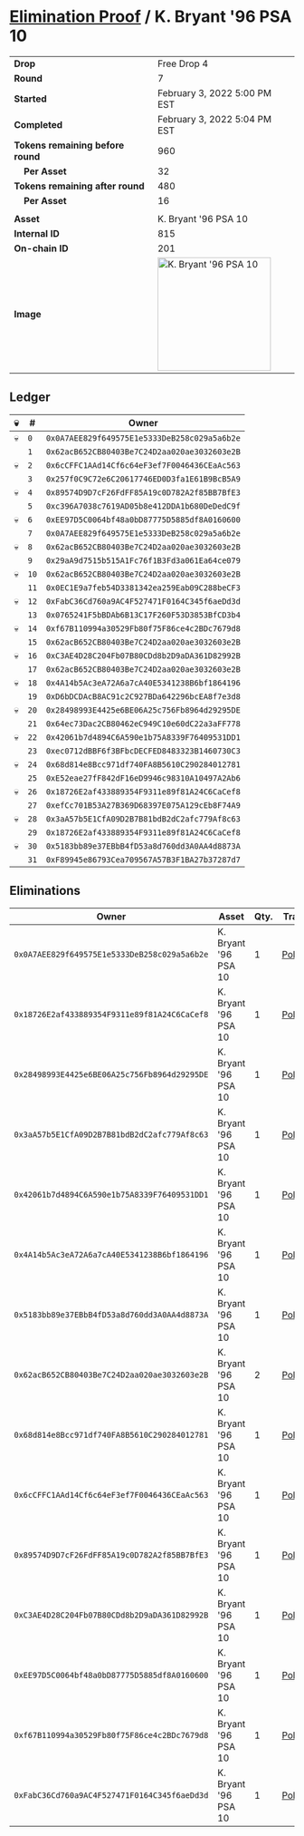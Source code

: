 # [Elimination Proof](./readme.md) / K. Bryant &#039;96 PSA 10

|||
|---|---|
| **Drop** | Free Drop 4 |
| **Round** | 7 |
| **Started** | February 3, 2022 5:00 PM EST |
| **Completed** | February 3, 2022 5:04 PM EST |
| **Tokens remaining before round** | 960 |
| **&nbsp;&nbsp;&nbsp;&nbsp;Per Asset** | 32 |
| **Tokens remaining after round** | 480 |
| **&nbsp;&nbsp;&nbsp;&nbsp;Per Asset** | 16 |
| | |
| **Asset** | K. Bryant &#039;96 PSA 10 |
| **Internal ID** | 815 |
| **On-chain ID** | 201 |
| **Image** | <img src="https://tcdn.blokpax.com/957181fa-d3db-4b64-ac78-38a18a63df4a/2ce9d4907568f14ff8cda05e903989883b08ef5ef54bf7deef93638bca3f6761.jpg" height="200" alt="K. Bryant &#039;96 PSA 10" /> |

## Ledger

| 💀 | # | Owner |
| --- | --- | --- |
| 💀 | `0` | `0x0A7AEE829f649575E1e5333DeB258c029a5a6b2e` |
|  | `1` | `0x62acB652CB80403Be7C24D2aa020ae3032603e2B` |
| 💀 | `2` | `0x6cCFFC1AAd14Cf6c64eF3ef7F0046436CEaAc563` |
|  | `3` | `0x257f0C9C72e6C20617746ED0D3fa1E61B9BcB5A9` |
| 💀 | `4` | `0x89574D9D7cF26FdFF85A19c0D782A2f85BB7BfE3` |
|  | `5` | `0xc396A7038c7619AD05b8e412DDA1b680DeDedC9f` |
| 💀 | `6` | `0xEE97D5C0064bf48a0bD87775D5885df8A0160600` |
|  | `7` | `0x0A7AEE829f649575E1e5333DeB258c029a5a6b2e` |
| 💀 | `8` | `0x62acB652CB80403Be7C24D2aa020ae3032603e2B` |
|  | `9` | `0x29aA9d7515b515A1Fc76f1B3Fd3a061Ea64ce079` |
| 💀 | `10` | `0x62acB652CB80403Be7C24D2aa020ae3032603e2B` |
|  | `11` | `0x0EC1E9a7feb54D3381342ea259Eab09C288beCF3` |
| 💀 | `12` | `0xFabC36Cd760a9AC4F527471F0164C345f6aeDd3d` |
|  | `13` | `0x0765241F5bBDAb6B13C17F260F53D3853BfCD3b4` |
| 💀 | `14` | `0xf67B110994a30529Fb80f75F86ce4c2BDc7679d8` |
|  | `15` | `0x62acB652CB80403Be7C24D2aa020ae3032603e2B` |
| 💀 | `16` | `0xC3AE4D28C204Fb07B80CDd8b2D9aDA361D82992B` |
|  | `17` | `0x62acB652CB80403Be7C24D2aa020ae3032603e2B` |
| 💀 | `18` | `0x4A14b5Ac3eA72A6a7cA40E5341238B6bf1864196` |
|  | `19` | `0xD6bDCDAcB8AC91c2C927BDa642296bcEA8f7e3d8` |
| 💀 | `20` | `0x28498993E4425e6BE06A25c756Fb8964d29295DE` |
|  | `21` | `0x64ec73Dac2CB80462eC949C10e60dC22a3aFF778` |
| 💀 | `22` | `0x42061b7d4894C6A590e1b75A8339F76409531DD1` |
|  | `23` | `0xec0712dBBF6f3BFbcDECFED8483323B1460730C3` |
| 💀 | `24` | `0x68d814e8Bcc971df740FA8B5610C290284012781` |
|  | `25` | `0xE52eae27fF842dF16eD9946c98310A10497A2Ab6` |
| 💀 | `26` | `0x18726E2af433889354F9311e89f81A24C6CaCef8` |
|  | `27` | `0xefCc701B53A27B369D68397E075A129cEb8F74A9` |
| 💀 | `28` | `0x3aA57b5E1CfA09D2B7B81bdB2dC2afc779Af8c63` |
|  | `29` | `0x18726E2af433889354F9311e89f81A24C6CaCef8` |
| 💀 | `30` | `0x5183bb89e37EBbB4fD53a8d760dd3A0AA4d8873A` |
|  | `31` | `0xF89945e86793Cea709567A57B3F1BA27b37287d7` |


## Eliminations

| Owner | Asset | Qty. | Transaction |
| --- | --- | --- | --- |
| `0x0A7AEE829f649575E1e5333DeB258c029a5a6b2e` | K. Bryant '96 PSA 10 | 1 | [Polygonscan](https://polygonscan.com/tx/0x4f6a8a7127789697293b5342d5a9be62034bfa2b8b3fbbdf7019ad893da74bfd) |
| `0x18726E2af433889354F9311e89f81A24C6CaCef8` | K. Bryant '96 PSA 10 | 1 | [Polygonscan](https://polygonscan.com/tx/0x952c3bc393c45289c34460e1f797efdfdabcfb8bb190bb0f13196d164cd9a1a6) |
| `0x28498993E4425e6BE06A25c756Fb8964d29295DE` | K. Bryant '96 PSA 10 | 1 | [Polygonscan](https://polygonscan.com/tx/0x486f24e55909e5da2bf7b3a29a67011fdbf32a50e3147ce1a90eff76c95e07b1) |
| `0x3aA57b5E1CfA09D2B7B81bdB2dC2afc779Af8c63` | K. Bryant '96 PSA 10 | 1 | [Polygonscan](https://polygonscan.com/tx/0xe6799633a6f780fa6214224b890052cb34acfc50490b656cbf292f53deaa5545) |
| `0x42061b7d4894C6A590e1b75A8339F76409531DD1` | K. Bryant '96 PSA 10 | 1 | [Polygonscan](https://polygonscan.com/tx/0x6e0fce22707ea253e6272f9da1583957d62e9adb2c98f4335802722e5685a898) |
| `0x4A14b5Ac3eA72A6a7cA40E5341238B6bf1864196` | K. Bryant '96 PSA 10 | 1 | [Polygonscan](https://polygonscan.com/tx/0x61ebcf28d6aa186202b4df401245f5e2c9b2ae12fff3c5a8ba61f03b9fc9f147) |
| `0x5183bb89e37EBbB4fD53a8d760dd3A0AA4d8873A` | K. Bryant '96 PSA 10 | 1 | [Polygonscan](https://polygonscan.com/tx/0xbe15056fbcc77230d3535d1ce4b712a1cb418c2b78f0a8cb490699e9cf14f711) |
| `0x62acB652CB80403Be7C24D2aa020ae3032603e2B` | K. Bryant '96 PSA 10 | 2 | [Polygonscan](https://polygonscan.com/tx/0x5066bab38702e3ce8dd8d774fd5c02ef523259f4ebfb0ba9bfb11f52aa3ff269) |
| `0x68d814e8Bcc971df740FA8B5610C290284012781` | K. Bryant '96 PSA 10 | 1 | [Polygonscan](https://polygonscan.com/tx/0x0c6f10805f8769632f3b801e07ee6d6c85287d79e38d4535abea1fe9a97ed1fe) |
| `0x6cCFFC1AAd14Cf6c64eF3ef7F0046436CEaAc563` | K. Bryant '96 PSA 10 | 1 | [Polygonscan](https://polygonscan.com/tx/0xe0abac6dd0083b886ed59e07b605f5772b2ac30dfa4b40587851f69f70f5849d) |
| `0x89574D9D7cF26FdFF85A19c0D782A2f85BB7BfE3` | K. Bryant '96 PSA 10 | 1 | [Polygonscan](https://polygonscan.com/tx/0xc37411020284ba74706cc540e4fc65e9147bca1562952d633c9225b434ac1951) |
| `0xC3AE4D28C204Fb07B80CDd8b2D9aDA361D82992B` | K. Bryant '96 PSA 10 | 1 | [Polygonscan](https://polygonscan.com/tx/0x5bf4fc3ab5cc93b32f46ac2a97bdde5f0a34526ee812d448ba51d8329cc447c2) |
| `0xEE97D5C0064bf48a0bD87775D5885df8A0160600` | K. Bryant '96 PSA 10 | 1 | [Polygonscan](https://polygonscan.com/tx/0x177223d34eea896bfbe1c647ed2d1b946c8ec69a37209776a543e28a005ecf1e) |
| `0xf67B110994a30529Fb80f75F86ce4c2BDc7679d8` | K. Bryant '96 PSA 10 | 1 | [Polygonscan](https://polygonscan.com/tx/0x4775a6b866ec868b8838edc5e3e361fbfc466e9743fbcc8307381f2191138507) |
| `0xFabC36Cd760a9AC4F527471F0164C345f6aeDd3d` | K. Bryant '96 PSA 10 | 1 | [Polygonscan](https://polygonscan.com/tx/0x5fc3fd19a354335c36850f55bc6f23a51a7b91dd1601aaa2565e4044df271e88) |
